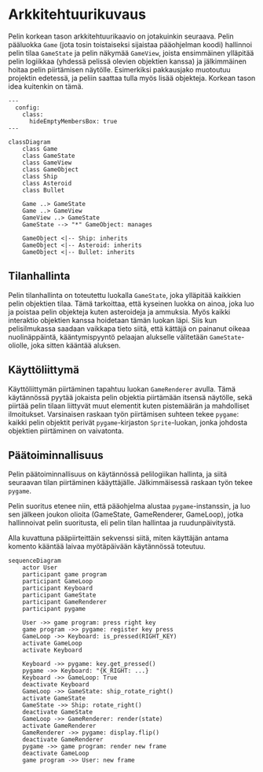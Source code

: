 # Arkkitehtuurikuvaus

Pelin korkean tason arkkitehtuurikaavio on jotakuinkin seuraava. Pelin pääluokka
`Game` (jota tosin toistaiseksi sijaistaa pääohjelman koodi) hallinnoi pelin
tilaa `GameState` ja pelin näkymää `GameView`, joista ensimmäinen ylläpitää
pelin logiikkaa (yhdessä pelissä olevien objektien kanssa) ja jälkimmäinen
hoitaa pelin piirtämisen näytölle. Esimerkiksi pakkausjako muotoutuu projektin
edetessä, ja peliin saattaa tulla myös lisää objekteja. Korkean tason idea
kuitenkin on tämä.

```mermaid
---
  config:
    class:
      hideEmptyMembersBox: true
---

classDiagram
    class Game
    class GameState
    class GameView
    class GameObject
    class Ship
    class Asteroid
    class Bullet

    Game ..> GameState
    Game ..> GameView
    GameView ..> GameState
    GameState --> "*" GameObject: manages

    GameObject <|-- Ship: inherits
    GameObject <|-- Asteroid: inherits
    GameObject <|-- Bullet: inherits
```

## Tilanhallinta

Pelin tilanhallinta on toteutettu luokalla `GameState`, joka ylläpitää kaikkien
pelin objektien tilaa. Tämä tarkoittaa, että kyseinen luokka on ainoa, joka luo
ja poistaa pelin objekteja kuten asteroideja ja ammuksia. Myös kaikki interaktio
objektien kanssa hoidetaan tämän luokan läpi. Siis kun pelisilmukassa saadaan
vaikkapa tieto siitä, että kättäjä on painanut oikeaa nuolinäppäintä,
kääntymispyyntö pelaajan alukselle välitetään `GameState`-oliolle, joka sitten
kääntää aluksen.

## Käyttöliittymä

Käyttöliittymän piirtäminen tapahtuu luokan `GameRenderer` avulla. Tämä
käytännössä pyytää jokaista pelin objektia piirtämään itsensä näytölle, sekä
piirtää pelin tilaan liittyvät muut elementit kuten pistemäärän ja mahdolliset
ilmoitukset. Varsinaisen raskaan työn piirtämisen suhteen tekee `pygame`: kaikki
pelin objektit perivät `pygame`-kirjaston `Sprite`-luokan, jonka johdosta
objektien piirtäminen on vaivatonta.

## Päätoiminnallisuus

Pelin päätoiminnallisuus on käytännössä pelilogiikan hallinta, ja siitä
seuraavan tilan piirtäminen kääyttäjälle. Jälkimmäisessä raskaan työn tekee `pygame`.

Pelin suoritus etenee niin, että pääohjelma alustaa `pygame`-instanssin, ja luo
sen jälkeen joukon olioita (GameState, GameRenderer, GameLoop), jotka
hallinnoivat pelin suoritusta, eli pelin tilan hallintaa ja ruudunpäivitystä.

Alla kuvattuna pääpiirteittäin sekvenssi siitä, miten käyttäjän antama
komento kääntää laivaa myötäpäivään käytännössä toteutuu.

```mermaid
sequenceDiagram
    actor User
    participant game program
    participant GameLoop
    participant Keyboard
    participant GameState
    participant GameRenderer
    participant pygame

    User ->> game program: press right key
    game program ->> pygame: register key press
    GameLoop ->> Keyboard: is_pressed(RIGHT_KEY)
    activate GameLoop
    activate Keyboard

    Keyboard ->> pygame: key.get_pressed()
    pygame ->> Keyboard: "{K_RIGHT: ...}
    Keyboard ->> GameLoop: True
    deactivate Keyboard
    GameLoop ->> GameState: ship_rotate_right()
    activate GameState
    GameState ->> Ship: rotate_right()
    deactivate GameState
    GameLoop ->> GameRenderer: render(state)
    activate GameRenderer
    GameRenderer ->> pygame: display.flip()
    deactivate GameRenderer
    pygame ->> game program: render new frame
    deactivate GameLoop
    game program ->> User: new frame
```
